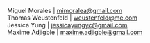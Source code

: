 Miguel Morales | mimoralea@gmail.com <br />
Thomas Weustenfeld | weustenfeld@me.com <br />
Jessica Yung | jessicayungyc@gmail.com <br />
Maxime Adjigble | maxime.adjigble@gmail.com <br />
